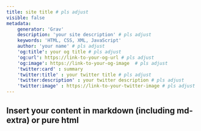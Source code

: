 ```yaml
---
title: site title # pls adjust
visible: false
metadata:
    generator: 'Grav'
    description: 'your site description' # pls adjust
    keywords: 'HTML, CSS, XML, JavaScript'
    author: 'your name' # pls adjust
    'og:title': your og title # pls adjust
    'og:url': https://link-to-your-og-url # pls adjust
    'og:image': https://link-to-your-og-image  # pls adjust
    'twitter:card' : summary
    'twitter:title' : your twitter title # pls adjust
    'twitter:description' : your twitter description # pls adjust
    'twitter:image' : https://link-to-your-twitter-image # pls adjust
---
```

## Insert your content in markdown (including md-extra) or pure html